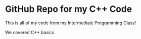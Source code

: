 # GitHub Repo for my C++ Code # 

This is all of my code from my Intermediate Programming Class!

We covered C++ basics
